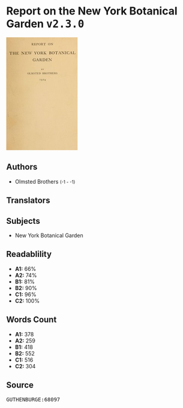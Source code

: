 # Report on the New York Botanical Garden <kbd>v2.3.0</kbd>

![](./cover.medium.jpg "")

## Authors


 - Olmsted Brothers <small>(-1 - -1)</small>

## Translators



## Subjects


 - New York Botanical Garden

## Readablility


 - **A1:** 66%
 - **A2:** 74%
 - **B1:** 81%
 - **B2:** 90%
 - **C1:** 96%
 - **C2:** 100%

## Words Count


 - **A1:** 378
 - **A2:** 259
 - **B1:** 418
 - **B2:** 552
 - **C1:** 516
 - **C2:** 304

## Source


<kbd>GUTHENBURGE:68097</kbd>
